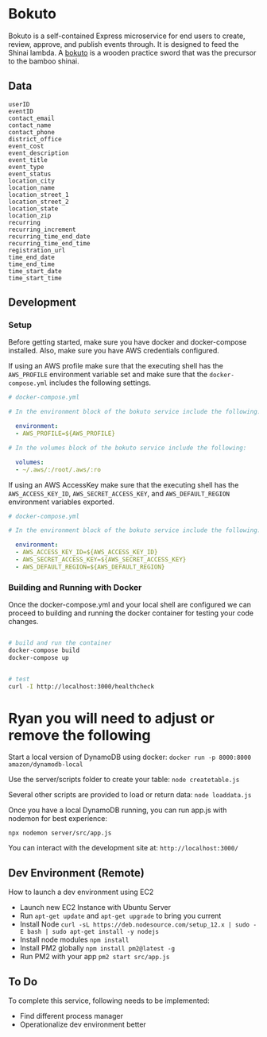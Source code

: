 # Bokuto
Bokuto is a self-contained Express microservice for end users to create, review, approve, and publish events
through. It is designed to feed the Shinai lambda.  A [bokuto](https://en.wikipedia.org/wiki/Bokken) is a wooden
practice sword that was the precursor to the bamboo shinai.

## Data
```
userID
eventID
contact_email
contact_name
contact_phone
district_office
event_cost
event_description
event_title
event_type
event_status
location_city
location_name
location_street_1
location_street_2
location_state
location_zip
recurring
recurring_increment
recurring_time_end_date
recurring_time_end_time
registration_url
time_end_date
time_end_time
time_start_date
time_start_time
```

## Development

### Setup

Before getting started, make sure you have docker and docker-compose installed.
Also, make sure you have AWS credentials configured.

If using an AWS profile make sure that the executing shell has the `AWS_PROFILE` environment variable set
and make sure that the `docker-compose.yml` includes the following settings.
```yml
# docker-compose.yml

# In the environment block of the bokuto service include the following:

  environment:
  - AWS_PROFILE=${AWS_PROFILE}

# In the volumes block of the bokuto service include the following:

  volumes:
  - ~/.aws/:/root/.aws/:ro

```

If using an AWS AccessKey make sure that the executing shell has the `AWS_ACCESS_KEY_ID`, `AWS_SECRET_ACCESS_KEY`,
and `AWS_DEFAULT_REGION` environment variables exported.

```yml
# docker-compose.yml

# In the environment block of the bokuto service include the following:

  environment:
  - AWS_ACCESS_KEY_ID=${AWS_ACCESS_KEY_ID}
  - AWS_SECRET_ACCESS_KEY=${AWS_SECRET_ACCESS_KEY}
  - AWS_DEFAULT_REGION=${AWS_DEFAULT_REGION}

```

### Building and Running with Docker

Once the docker-compose.yml and your local shell are configured we can proceed to
building and running the docker container for testing your code changes.

```bash

# build and run the container
docker-compose build
docker-compose up


# test
curl -I http://localhost:3000/healthcheck

```

# Ryan you will need to adjust or remove the following

Start a local version of DynamoDB using docker:
`docker run -p 8000:8000 amazon/dynamodb-local`

Use the server/scripts folder to create your table:
`node createtable.js`

Several other scripts are provided to load or return data:
`node loaddata.js`

Once you have a local DynamoDB running, you can run app.js with nodemon for best experience:

`npx nodemon server/src/app.js`

You can interact with the development site at: `http://localhost:3000/`

## Dev Environment (Remote)
How to launch a dev environment using EC2
- Launch new EC2 Instance with Ubuntu Server
- Run `apt-get update` and `apt-get upgrade` to bring you current
- Install Node
`curl -sL https://deb.nodesource.com/setup_12.x | sudo -E bash | sudo apt-get install -y nodejs`
- Install node modules
`npm install`
- Install PM2 globally
`npm install pm2@latest -g`
- Run PM2 with your app
`pm2 start src/app.js`

## To Do
To complete this service, following needs to be implemented:

- Find different process manager
- Operationalize dev environment better
